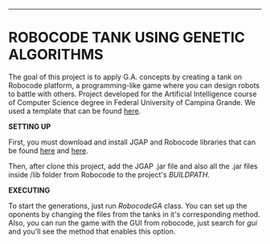 ------------------------------------------------
# ROBOCODE TANK USING GENETIC ALGORITHMS

The goal of this project is to apply G.A. concepts by creating a tank on Robocode platform, a programming-like game where you can design robots to battle with others. Project developed for the Artificial Intelligence course of Computer Science degree in Federal University of Campina Grande. We used a template that can be found [here](https://github.com/samternent/robocode-jgap-template).

**SETTING UP**

First, you must download and install JGAP and Robocode libraries that can be found [here](https://sourceforge.net/projects/jgap/files/jgap/JGAP%203.6.3/) and [here](https://sourceforge.net/projects/robocode/).

Then, after clone this project, add the JGAP .jar file and also all the .jar files inside /lib folder from Robocode to the project's *BUILDPATH*.

**EXECUTING**

To start the generations, just run *RobocodeGA* class. You can set up the oponents by changing the files from the tanks in it's corresponding method. Also, you can run the game with the GUI from robocode, just search for *gui* and you'll see the method that enables this option.

